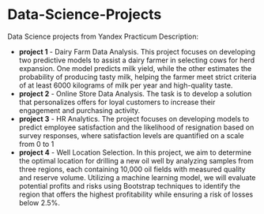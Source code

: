 # Data-Science-Projects
Data Science projects from Yandex Practicum
Description:
- **project 1** - Dairy Farm Data Analysis. This project focuses on developing two predictive models to assist a dairy farmer in selecting cows for herd expansion. One model predicts milk yield, while the other estimates the probability of producing tasty milk, helping the farmer meet strict criteria of at least 6000 kilograms of milk per year and high-quality taste.
- **project 2** - Online Store Data Analysis. The task is to develop a solution that personalizes offers for loyal customers to increase their engagement and purchasing activity.
- **project 3** - HR Analytics. The project focuses on developing models to predict employee satisfaction and the likelihood of resignation based on survey responses, where satisfaction levels are quantified on a scale from 0 to 1
- **project 4** - Well Location Selection. In this project, we aim to determine the optimal location for drilling a new oil well by analyzing samples from three regions, each containing 10,000 oil fields with measured quality and reserve volume. Utilizing a machine learning model, we will evaluate potential profits and risks using Bootstrap techniques to identify the region that offers the highest profitability while ensuring a risk of losses below 2.5%.
